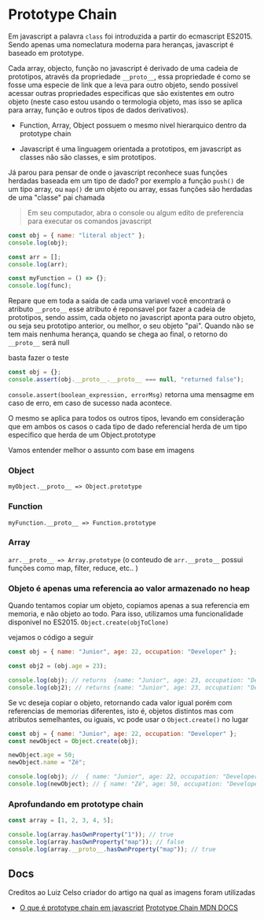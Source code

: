 # Prototype Chain

Em javascript a palavra `class` foi introduzida a partir do ecmascript ES2015. Sendo apenas uma nomeclatura moderna para heranças, javascript é baseado em prototype.

Cada array, objecto, função no javascript é derivado de uma cadeia de prototipos, através da propriedade `__proto__`, essa propriedade é como se fosse uma especie de link que a leva para outro objeto, sendo possivel acessar outras propriedades especificas que são existentes em outro objeto (neste caso estou usando o termologia objeto, mas isso se aplica para array, função e outros tipos de dados derivativos).

- Function, Array, Object possuem o mesmo nivel hierarquico dentro da prototype chain

- Javascript é uma linguagem orientada a prototipos, em javascript as classes não são classes, e sim prototipos.

Já parou para pensar de onde o javascript reconhece suas funções herdadas baseada em um tipo de dado? por exemplo a função `push()` de um tipo array, ou `map()` de um objeto ou array, essas funções são herdadas de uma "classe" pai chamada

> Em seu computador, abra o console ou algum edito de preferencia para executar os comandos javascript

```js
const obj = { name: "literal object" };
console.log(obj);

const arr = [];
console.log(arr);

const myFunction = () => {};
console.log(func);
```

Repare que em toda a saida de cada uma variavel você encontrará o atributo `__proto__` esse atributo é reponsavel por fazer a cadeia de prototipos, sendo assim, cada objeto no javascript aponta para outro objeto, ou seja seu prototipo anterior, ou melhor, o seu objeto "pai". Quando não se tem mais nenhuma herança, quando se chega ao final, o retorno do `__proto__` será null

basta fazer o teste

```js
const obj = {};
console.assert(obj.__proto__.__proto__ === null, "returned false");
```

`console.assert(boolean_expression, errorMsg)` retorna uma mensagme em caso de erro, em caso de sucesso nada acontece.

O mesmo se aplica para todos os outros tipos, levando em consideração que em ambos os casos o cada tipo de dado referencial herda de um tipo especifico que herda de um Object.prototype

Vamos entender melhor o assunto com base em imagens

### Object

`myObject.__proto__ => Object.prototype`

### Function

`myFunction.__proto__ => Function.prototype`

### Array

`arr.__proto__ => Array.prototype`
(o conteudo de `arr.__proto__` possui funções como map, filter, reduce, etc.. )

### Objeto é apenas uma referencia ao valor armazenado no heap

Quando tentamos copiar um objeto, copiamos apenas a sua referencia em memoria, e não objeto ao todo. Para isso, utilizamos uma funcionalidade disponivel no ES2015. `Object.create(objToClone)`

vejamos o código a seguir

```js
const obj = { name: "Junior", age: 22, occupation: "Developer" };

const obj2 = (obj.age = 23);

console.log(obj); // returns  {name: "Junior", age: 23, occupation: "Developer"}
console.log(obj2); // returns {name: "Junior", age: 23, occupation: "Developer"}
```

Se vc deseja copiar o objeto, retornando cada valor igual porém com referencias de memorias diferentes, isto é, objetos distintos mas com atributos semelhantes, ou iguais, vc pode usar o `Object.create()` no lugar

```js
const obj = { name: "Junior", age: 22, occupation: "Developer" };
const newObject = Object.create(obj);

newObject.age = 50;
newObject.name = "Zé";

console.log(obj); //  { name: "Junior", age: 22, occupation: "Developer" };
console.log(newObject); // { name: "Zé", age: 50, occupation: "Developer" };
```

### Aprofundando em prototype chain

```js
const array = [1, 2, 3, 4, 5];

console.log(array.hasOwnProperty("1")); // true
console.log(array.hasOwnProperty("map")); // false
console.log(array.__proto__.hasOwnProperty("map")); // true
```

## Docs

Creditos ao Luiz Celso criador do artigo na qual as imagens foram utilizadas

- [O que é prototype chain em javascript](https://imasters.com.br/javascript/o-que-e-prototype-chain-em-javascript)
  [Prototype Chain MDN DOCS](https://developer.mozilla.org/pt-BR/docs/Web/JavaScript/Inheritance_and_the_prototype_chain)
